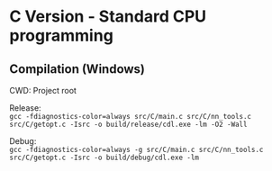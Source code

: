 # C Version - Standard CPU programming

## Compilation (Windows)

CWD: Project root

Release:\
`gcc -fdiagnostics-color=always src/C/main.c src/C/nn_tools.c src/C/getopt.c -Isrc -o build/release/cdl.exe -lm -O2 -Wall`

Debug:\
`gcc -fdiagnostics-color=always -g src/C/main.c src/C/nn_tools.c src/C/getopt.c -Isrc -o build/debug/cdl.exe -lm`